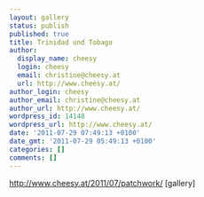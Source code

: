 ```yaml
---
layout: gallery
status: publish
published: true
title: Trinidad und Tobago
author:
  display_name: cheesy
  login: cheesy
  email: christine@cheesy.at
  url: http://www.cheesy.at/
author_login: cheesy
author_email: christine@cheesy.at
author_url: http://www.cheesy.at/
wordpress_id: 14148
wordpress_url: http://www.cheesy.at/
date: '2011-07-29 07:49:13 +0100'
date_gmt: '2011-07-29 05:49:13 +0100'
categories: []
comments: []
---
```

http://www.cheesy.at/2011/07/patchwork/
[gallery]<!--:-->
